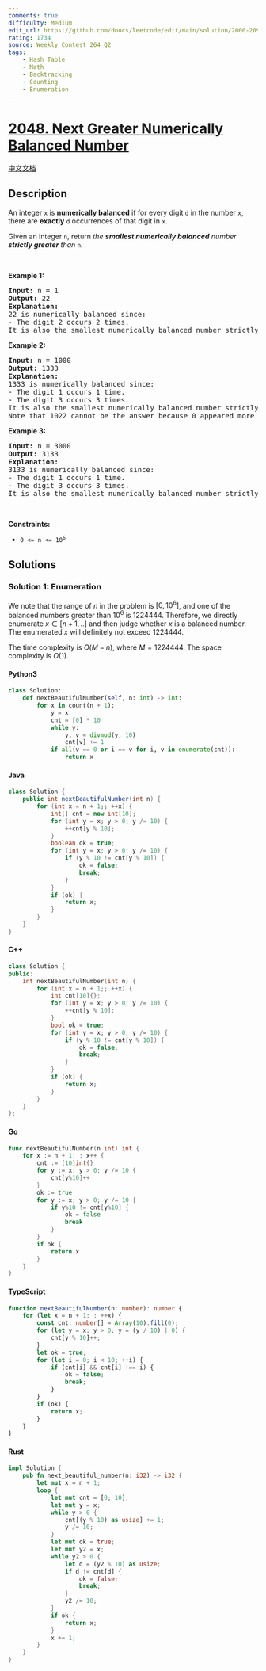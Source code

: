 ```yaml
---
comments: true
difficulty: Medium
edit_url: https://github.com/doocs/leetcode/edit/main/solution/2000-2099/2048.Next%20Greater%20Numerically%20Balanced%20Number/README_EN.md
rating: 1734
source: Weekly Contest 264 Q2
tags:
    - Hash Table
    - Math
    - Backtracking
    - Counting
    - Enumeration
---
```


<!-- problem:start -->

# [2048. Next Greater Numerically Balanced Number](https://leetcode.com/problems/next-greater-numerically-balanced-number)

[中文文档](/solution/2000-2099/2048.Next%20Greater%20Numerically%20Balanced%20Number/README.md)

## Description

<!-- description:start -->

<p>An integer <code>x</code> is <strong>numerically balanced</strong> if for every digit <code>d</code> in the number <code>x</code>, there are <strong>exactly</strong> <code>d</code> occurrences of that digit in <code>x</code>.</p>

<p>Given an integer <code>n</code>, return <em>the <strong>smallest numerically balanced</strong> number <strong>strictly greater</strong> than </em><code>n</code><em>.</em></p>

<p>&nbsp;</p>
<p><strong class="example">Example 1:</strong></p>

<pre>
<strong>Input:</strong> n = 1
<strong>Output:</strong> 22
<strong>Explanation:</strong>
22 is numerically balanced since:
- The digit 2 occurs 2 times.
It is also the smallest numerically balanced number strictly greater than 1.
</pre>

<p><strong class="example">Example 2:</strong></p>

<pre>
<strong>Input:</strong> n = 1000
<strong>Output:</strong> 1333
<strong>Explanation:</strong>
1333 is numerically balanced since:
- The digit 1 occurs 1 time.
- The digit 3 occurs 3 times.
It is also the smallest numerically balanced number strictly greater than 1000.
Note that 1022 cannot be the answer because 0 appeared more than 0 times.
</pre>

<p><strong class="example">Example 3:</strong></p>

<pre>
<strong>Input:</strong> n = 3000
<strong>Output:</strong> 3133
<strong>Explanation:</strong>
3133 is numerically balanced since:
- The digit 1 occurs 1 time.
- The digit 3 occurs 3 times.
It is also the smallest numerically balanced number strictly greater than 3000.
</pre>

<p>&nbsp;</p>
<p><strong>Constraints:</strong></p>

<ul>
	<li><code>0 &lt;= n &lt;= 10<sup>6</sup></code></li>
</ul>

<!-- description:end -->

## Solutions

<!-- solution:start -->

### Solution 1: Enumeration

We note that the range of $n$ in the problem is $[0, 10^6]$, and one of the balanced numbers greater than $10^6$ is $1224444$. Therefore, we directly enumerate $x \in [n + 1, ..]$ and then judge whether $x$ is a balanced number. The enumerated $x$ will definitely not exceed $1224444$.

The time complexity is $O(M - n)$, where $M = 1224444$. The space complexity is $O(1)$.

<!-- tabs:start -->

#### Python3

```python
class Solution:
    def nextBeautifulNumber(self, n: int) -> int:
        for x in count(n + 1):
            y = x
            cnt = [0] * 10
            while y:
                y, v = divmod(y, 10)
                cnt[v] += 1
            if all(v == 0 or i == v for i, v in enumerate(cnt)):
                return x
```

#### Java

```java
class Solution {
    public int nextBeautifulNumber(int n) {
        for (int x = n + 1;; ++x) {
            int[] cnt = new int[10];
            for (int y = x; y > 0; y /= 10) {
                ++cnt[y % 10];
            }
            boolean ok = true;
            for (int y = x; y > 0; y /= 10) {
                if (y % 10 != cnt[y % 10]) {
                    ok = false;
                    break;
                }
            }
            if (ok) {
                return x;
            }
        }
    }
}
```

#### C++

```cpp
class Solution {
public:
    int nextBeautifulNumber(int n) {
        for (int x = n + 1;; ++x) {
            int cnt[10]{};
            for (int y = x; y > 0; y /= 10) {
                ++cnt[y % 10];
            }
            bool ok = true;
            for (int y = x; y > 0; y /= 10) {
                if (y % 10 != cnt[y % 10]) {
                    ok = false;
                    break;
                }
            }
            if (ok) {
                return x;
            }
        }
    }
};
```

#### Go

```go
func nextBeautifulNumber(n int) int {
	for x := n + 1; ; x++ {
		cnt := [10]int{}
		for y := x; y > 0; y /= 10 {
			cnt[y%10]++
		}
		ok := true
		for y := x; y > 0; y /= 10 {
			if y%10 != cnt[y%10] {
				ok = false
				break
			}
		}
		if ok {
			return x
		}
	}
}
```

#### TypeScript

```ts
function nextBeautifulNumber(n: number): number {
    for (let x = n + 1; ; ++x) {
        const cnt: number[] = Array(10).fill(0);
        for (let y = x; y > 0; y = (y / 10) | 0) {
            cnt[y % 10]++;
        }
        let ok = true;
        for (let i = 0; i < 10; ++i) {
            if (cnt[i] && cnt[i] !== i) {
                ok = false;
                break;
            }
        }
        if (ok) {
            return x;
        }
    }
}
```

#### Rust

```rust
impl Solution {
    pub fn next_beautiful_number(n: i32) -> i32 {
        let mut x = n + 1;
        loop {
            let mut cnt = [0; 10];
            let mut y = x;
            while y > 0 {
                cnt[(y % 10) as usize] += 1;
                y /= 10;
            }
            let mut ok = true;
            let mut y2 = x;
            while y2 > 0 {
                let d = (y2 % 10) as usize;
                if d != cnt[d] {
                    ok = false;
                    break;
                }
                y2 /= 10;
            }
            if ok {
                return x;
            }
            x += 1;
        }
    }
}
```

<!-- tabs:end -->

<!-- solution:end -->

<!-- problem:end -->

